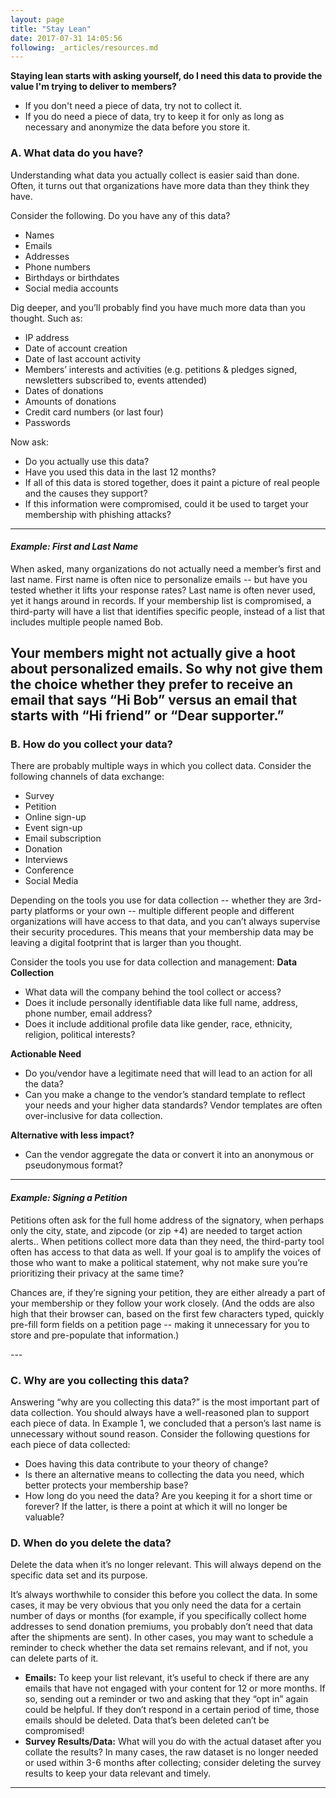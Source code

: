 ```yaml
---
layout: page
title: "Stay Lean"
date: 2017-07-31 14:05:56
following: _articles/resources.md
---
```

**Staying lean starts with asking yourself, do I need this data to provide the value I'm trying to deliver to members?**
* If you don't need a piece of data, try not to collect it.
* If you do need a piece of data, try to keep it for only as long as necessary and anonymize the data before you store it.

### A. What data do you have?
Understanding what data you actually collect is easier said than done.  Often, it turns out that organizations have more data than they think they have. 

Consider the following. Do you have any of this data?
- Names
- Emails
- Addresses
- Phone numbers
- Birthdays or birthdates
- Social media accounts

Dig deeper, and you’ll probably find you have much more data than you thought. Such as:
- IP address
- Date of account creation
- Date of last account activity
- Members’ interests and activities (e.g. petitions & pledges signed, newsletters subscribed to, events attended)
- Dates of donations
- Amounts of donations
- Credit card numbers (or last four)
- Passwords

Now ask:
- Do you actually use this data? 
- Have you used this data in the last 12 months? 
- If all of this data is stored together, does it paint a picture of real people and the causes they support? 
- If this information were compromised, could it be used to target your membership with phishing attacks? 

---
#### _Example: First and Last Name_
When asked, many organizations do not actually need a member’s first and last name.  First name is often nice to personalize emails -- but have you tested whether it lifts your response rates? Last name is often never used, yet it hangs around in records.  If your membership list is compromised, a third-party will have a list that identifies specific people, instead of a list that includes multiple people named Bob.

Your members might not actually give a hoot about personalized emails.  So why not give them the choice whether they prefer to receive an email that says “Hi Bob” versus an email that starts with “Hi friend” or “Dear supporter.”
---

### B. How do you collect your data?

There are probably multiple ways in which you collect data. Consider the following channels of data exchange:
- Survey
- Petition
- Online sign-up
- Event sign-up
- Email subscription
- Donation  
- Interviews
- Conference 
- Social Media 

Depending on the tools you use for data collection -- whether they are 3rd-party platforms or your own -- multiple different people and different organizations will have access to that data, and you can’t always supervise their security procedures. This means that your membership data may be leaving a digital footprint that is larger than you thought.  

Consider the tools you use for data collection and management:
**Data Collection**
- What data will the company behind the tool collect or access?
- Does it include personally identifiable data like full name, address, phone number, email address?
- Does it include additional profile data like gender, race, ethnicity, religion, political interests?

**Actionable Need**
- Do you/vendor have a legitimate need that will lead to an action for all the data? 
- Can you make a change to the vendor’s standard template to reflect your needs and your higher data standards? Vendor templates are often over-inclusive for data collection.
    
**Alternative with less impact?**
- Can the vendor aggregate the data or convert it into an anonymous or pseudonymous format?

---
#### _Example: Signing a Petition_ 
<p> Petitions often ask for the full home address of the signatory, when perhaps only the city, state, and zipcode (or zip +4) are needed to target action alerts.. When petitions collect more data than they need, the third-party tool often has access to that data as well. If your goal is to amplify the voices of those who want to make a political statement, why not make sure you’re prioritizing their privacy at the same time? </p> 

<p> Chances are, if they’re signing your petition, they are either already a part of your membership or they follow your work closely. (And the odds are also high that their browser can, based on the first few characters typed, quickly pre-fill form fields on a petition page -- making it unnecessary for you to store and pre-populate that information.)</p>
---

### C. Why are you collecting this data?
Answering “why are you collecting this data?” is the most important part of data collection. You should always have a well-reasoned plan to support each piece of data. In Example 1, we concluded that a person’s last name is unnecessary without sound reason.  Consider the following questions for each piece of data collected:
- Does having this data contribute to your theory of change?
- Is there an alternative means to collecting the data you need, which better protects your membership base?
- How long do you need the data? Are you keeping it for a short time or forever? If the latter, is there a point at which it will no longer be valuable?


### D. When do you delete the data?
Delete the data when it’s no longer relevant.  This will always depend on the specific data set and its purpose.  

It’s always worthwhile to consider this before you collect the data.  In some cases, it may be very obvious that you only need the data for a certain number of days or months (for example, if you specifically collect home addresses to send donation premiums, you probably don’t need that data after the shipments are sent).  In other cases, you may want to schedule a reminder to check whether the data set remains relevant, and if not, you can delete parts of it. 
* **Emails:** To keep your list relevant, it’s useful to check if there are any emails that have not engaged with your content for 12 or more months. If so, sending out a reminder or two and asking that they “opt in” again could be helpful. If they don’t respond in a certain period of time, those emails should be deleted. Data that’s been deleted can’t be compromised!
* **Survey Results/Data:** What will you do with the actual dataset after you collate the results? In many cases, the raw dataset is no longer needed or used within 3-6 months after collecting; consider deleting the survey results to keep your data relevant and timely.

---
